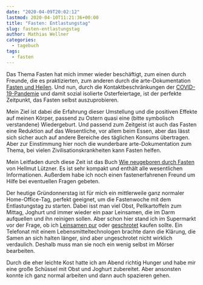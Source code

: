 ```yaml
---
date: "2020-04-09T20:02:12"
lastmod: 2020-04-10T11:21:36+00:00
title: "Fasten: Entlastungstag"
slug: fasten-entlastungstag
author: Mathias Wellner
categories:
  - tagebuch
tags:
  - fasten
---
```

Das Thema Fasten hat mich immer wieder beschäftigt, zum einen durch Freunde, die es praktizierten, zum anderen durch die arte-Dokumentation [Fasten und Heilen](https://www.arte.tv/de/videos/043980-000-A/fasten-und-heilen/). Und nun, durch die Kontaktbeschränkungen der [COVID-19-Pandemie](https://de.wikipedia.org/wiki/COVID-19-Pandemie) und damit sozial isolierte Osterfeiertage, ist der perfekte Zeitpunkt, das Fasten selbst auszuprobieren. 
<!--more-->

Mein Ziel ist dabei die Erfahrung dieser Umstellung und die positiven Effekte auf meinen Körper, passend zu Ostern quasi eine (bitte symbolisch verstandene) Wiedergeburt. Und passend zum Zeitgeist ist auch das Fasten eine Reduktion auf das Wesentliche, vor allem beim Essen, aber das lässt sich sicher auch auf andere Bereiche des täglichen Konsums übertragen. Aber zur Einstimmung hier noch die wunderbare arte-Dokumentation zum Thema, bei vielen Zivilisationskrankheiten kann Fasten helfen. 

<script type="text/javascript" src="https://www.arte.tv/player/v5/embed.php?json_url=https%3A%2F%2Fapi.arte.tv%2Fapi%2Fplayer%2Fv2%2Fconfig%2Fde%2F043980-000-A&lang=de&width=100%&height=100%&autostart=false&mute=0"></script>

<p> </p>

Mein Leitfaden durch diese Zeit ist das Buch [Wie neugeboren durch Fasten](https://www.gu.de/produkte/koerper-geist-seele/gesunde-ernaehrung-und-abnehmen/wie-neugeboren-durch-fasten-luetzner-2013/) von Hellmut Lützner. Es ist sehr kompakt und enthält alle wesentlichen Informationen. Außerdem habe ich noch einen fastenerfahrenen Freund um Hilfe bei eventuellen Fragen gebeten. 

Der heutige Gründonnerstag ist für mich ein mittlerweile ganz normaler Home-Office-Tag, perfekt geeignet, um die Fastenwoche mit dem Entlastungstag zu starten. Dabei isst man viel Obst, Pellkartoffeln zum Mittag, Joghurt und immer wieder ein paar Leinsamen, die im Darm aufquellen und ihn reinigen sollen. Aber schon hier stand ich im Supermarkt vor der Frage, ob ich [Leinsamen pur](https://www.alnatura.de/de-de/alnatura-produkte/produktsuche/bio-leinsamen-500g) oder [geschrotet](https://www.alnatura.de/de-de/alnatura-produkte/produktsuche/bio-leinsamen-geschrotet-400g) kaufen sollte. Ein Telefonat mit einem Lebensmitteltechnologen brachte dann die Klärung, die Samen an sich halten länger, sind aber ungeschrotet nicht wirklich verdaulich. Deshalb muss man sie noch ein wenig selbst im Mörser bearbeiten. 

Durch die eher leichte Kost hatte ich am Abend richtig Hunger und habe mir eine große Schüssel mit Obst und Joghurt zubereitet. Aber ansonsten konnte ich ganz normal arbeiten und dann auch spazieren gehen. 